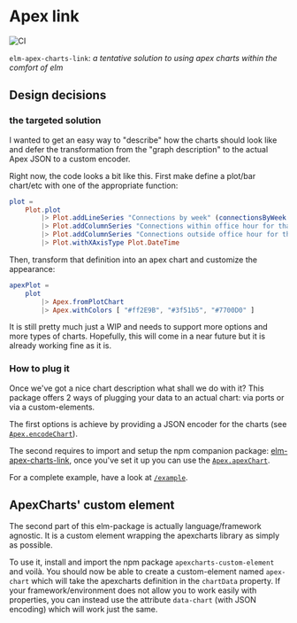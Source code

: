 # Apex link

![CI](https://github.com/leojpod/elm-apex-charts-link/workflows/CI/badge.svg?branch=main)

`elm-apex-charts-link`: _a tentative solution to using apex charts within the comfort of elm_

## Design decisions

### the targeted solution

I wanted to get an easy way to "describe" how the charts should look like and defer the transformation from the "graph description" to the actual Apex JSON to a custom encoder.

Right now, the code looks a bit like this.
First make define a plot/bar chart/etc with one of the appropriate function:

```elm
plot =
    Plot.plot
        |> Plot.addLineSeries "Connections by week" (connectionsByWeek logins)
        |> Plot.addColumnSeries "Connections within office hour for that week" (dayTimeConnectionByWeek logins)
        |> Plot.addColumnSeries "Connections outside office hour for that week" (outsideOfficeHourConnectionByWeek logins)
        |> Plot.withXAxisType Plot.DateTime
```

Then, transform that definition into an apex chart and customize the appearance:

```elm
apexPlot =
    plot
        |> Apex.fromPlotChart
        |> Apex.withColors [ "#ff2E9B", "#3f51b5", "#7700D0" ]
```

It is still pretty much just a WIP and needs to support more options and more types of charts.
Hopefully, this will come in a near future but it is already working fine as it is.

### How to plug it

Once we've got a nice chart description what shall we do with it?
This package offers 2 ways of plugging your data to an actual chart: via ports or via a custom-elements.

The first options is achieve by providing a JSON encoder for the charts (see [`Apex.encodeChart`](Apex#encodeChart)).

The second requires to import and setup the npm companion package: [elm-apex-charts-link](https://www.npmjs.com/package/elm-apex-charts-link), once you've set it up you can use the [`Apex.apexChart`](Apex#apexChart).

For a complete example, have a look at [`/example`](https://github.com/leojpod/elm-apex-charts-link/tree/master/example).

## ApexCharts' custom element

The second part of this elm-package is actually language/framework agnostic.
It is a custom element wrapping the apexcharts library as simply as possible.

To use it, install and import the npm package `apexcharts-custom-element` and voilà. You should now be able to create a custom-element named `apex-chart` which will take the apexcharts definition in the `chartData` property.
If your framework/environment does not allow you to work easily with properties, you can instead use the attribute `data-chart` (with JSON encoding) which will work just the same.
